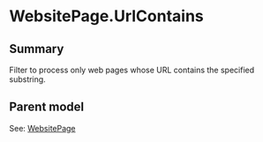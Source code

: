 # WebsitePage.UrlContains

## Summary

Filter to process only web pages whose URL contains the specified substring.

## Parent model

See: [WebsitePage](WebsitePage.md)